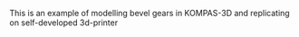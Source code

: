 This is an example of modelling bevel gears in KOMPAS-3D and replicating on self-developed 3d-printer
